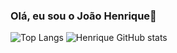 ### Olá, eu sou o João Henrique👋

<img src="https://github-readme-stats.vercel.app/api/top-langs/?username=HenriqueArgolo&layout=compact" alt="Top Langs" />         

<img src="https://github-readme-stats.vercel.app/api?username=HenriqueArgolo&show_icons=true&theme=dracula" alt="Henrique GitHub stats" />
